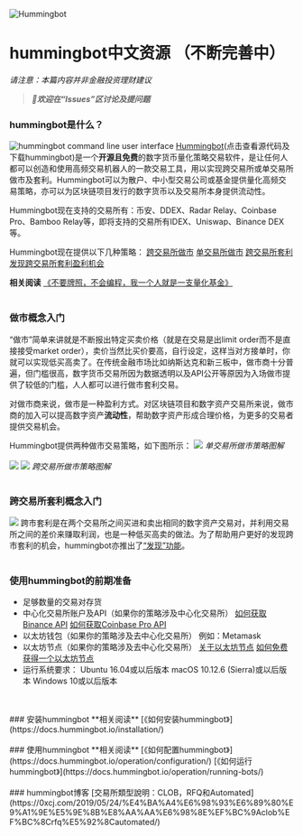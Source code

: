 ![Hummingbot](https://i.ibb.co/X5zNkKw/blacklogo-with-text.png)
# hummingbot中文资源 （不断完善中）

*请注意：本篇内容并非金融投资理财建议*

> ***👏欢迎在“Issues”区讨论及提问题***

### hummingbot是什么？
![hummingbot command line user interface](https://www.hummingbot.io/blog/2019-04-announcing-hummingbot/hummingbot-cli.png)
[Hummingbot](https://github.com/coinalpha/hummingbot)(点击查看源代码及下载hummingbot)是一个**开源且免费**的数字货币量化策略交易软件，是让任何人都可以创造和使用高频交易机器人的一款交易工具，用以实现跨交易所或单交易所做市及套利。Hummingbot可以为散户、中小型交易公司或基金提供量化高频交易策略，亦可以为区块链项目发行的数字货币以及交易所本身提供流动性。

Hummingbot现在支持的交易所有：币安、DDEX、Radar Relay、Coinbase Pro、Bamboo Relay等，即将支持的交易所有IDEX、Uniswap、Binance DEX等。

Hummingbot现在提供以下几种策略：
[跨交易所做市](https://docs.hummingbot.io/strategies/cross-exchange-market-making/)
[单交易所做市](https://docs.hummingbot.io/strategies/pure-market-making/)
[跨交易所套利](https://docs.hummingbot.io/strategies/arbitrage/)
[发现跨交易所套利盈利机会](https://docs.hummingbot.io/strategies/discovery/)

**相关阅读**
[《不要牌照，不会编程，我一个人就是一支量化基金》](https://www.chainnews.com/articles/092938875124.htm)
<br>
<br>
### 做市概念入门
“做市”简单来讲就是不断报出特定买卖价格（就是在交易是出limit order而不是直接接受market order），卖价当然比买价要高，自行设定，这样当对方接单时，你就可以实现低买高卖了。在传统金融市场比如纳斯达克和新三板中，做市商十分普遍，但门槛很高，数字货币交易所因为数据透明以及API公开等原因为入场做市提供了较低的门槛，人人都可以进行做市套利交易。

对做市商来说，做市是一种盈利方式。对区块链项目和数字资产交易所来说，做市商的加入可以提高数字资产**流动性**，帮助数字资产形成合理价格，为更多的交易者提供交易机会。

Hummingbot提供两种做市交易策略，如下图所示： 
![](https://docs.hummingbot.io/assets/img/pure-mm.png)
*单交易所做市策略图解*
<br>
<br>
![](https://docs.hummingbot.io/assets/img/xemm-1.png)
![](https://docs.hummingbot.io/assets/img/xemm-2.png)
*跨交易所做市策略图解*
<br>
<br>
### 跨交易所套利概念入门
![](https://docs.hummingbot.io/assets/img/arbitrage.png)
跨市套利是在两个交易所之间买进和卖出相同的数字资产交易对，并利用交易所之间的差价来赚取利润，也是一种低买高卖的做法。为了帮助用户更好的发现跨市套利的机会，hummingbot亦推出了[“发现”功能](https://docs.hummingbot.io/strategies/discovery/)。
<br>
<br>
### 使用hummingbot的前期准备
- 足够数量的交易对存货
- 中心化交易所账户及API（如果你的策略涉及中心化交易所）
  [如何获取Binance API](https://docs.hummingbot.io/connectors/binance/) 
  [如何获取Coinbase Pro API](https://docs.hummingbot.io/connectors/coinbase/)
- 以太坊钱包（如果你的策略涉及去中心化交易所）
  例如：Metamask
- 以太坊节点（如果你的策略涉及去中心化交易所）
  [关于以太坊节点](https://docs.hummingbot.io/installation/node/#option-2-third-party-providers)
  [如何免费获得一个以太坊节点](https://docs.hummingbot.io/installation/node/#option-2-third-party-providers)
- 运行系统要求：
  Ubuntu 16.04或以后版本
  macOS 10.12.6 (Sierra)或以后版本
  Windows 10或以后版本
<br>
<br>
### 安装hummingbot
**相关阅读**
[《如何安装hummingbot》](https://docs.hummingbot.io/installation/)
<br>
<br>
### 使用hummingbot
**相关阅读**
[《如何配置hummingbot》](https://docs.hummingbot.io/operation/configuration/)
[《如何运行hummingbot》](https://docs.hummingbot.io/operation/running-bots/)
<br>
<br>
### hummingbot博客
[交易所類型說明：CLOB，RFQ和Automated](https://0xcj.com/2019/05/24/%E4%BA%A4%E6%98%93%E6%89%80%E9%A1%9E%E5%9E%8B%E8%AA%AA%E6%98%8E%EF%BC%9Aclob%EF%BC%8Crfq%E5%92%8Cautomated/)
